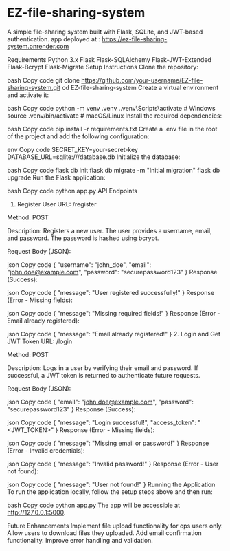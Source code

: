 # EZ-file-sharing-system
A simple file-sharing system built with Flask, SQLite, and JWT-based authentication.
app deployed at : https://ez-file-sharing-system.onrender.com

Requirements
Python 3.x
Flask
Flask-SQLAlchemy
Flask-JWT-Extended
Flask-Bcrypt
Flask-Migrate
Setup Instructions
Clone the repository:

bash
Copy code
git clone https://github.com/your-username/EZ-file-sharing-system.git
cd EZ-file-sharing-system
Create a virtual environment and activate it:

bash
Copy code
python -m venv .venv
.\.venv\Scripts\activate  # Windows
source .venv/bin/activate  # macOS/Linux
Install the required dependencies:

bash
Copy code
pip install -r requirements.txt
Create a .env file in the root of the project and add the following configuration:

env
Copy code
SECRET_KEY=your-secret-key
DATABASE_URL=sqlite:///database.db
Initialize the database:

bash
Copy code
flask db init
flask db migrate -m "Initial migration"
flask db upgrade
Run the Flask application:

bash
Copy code
python app.py
API Endpoints
1. Register User
URL: /register

Method: POST

Description: Registers a new user. The user provides a username, email, and password. The password is hashed using bcrypt.

Request Body (JSON):

json
Copy code
{
  "username": "john_doe",
  "email": "john.doe@example.com",
  "password": "securepassword123"
}
Response (Success):

json
Copy code
{
  "message": "User registered successfully!"
}
Response (Error - Missing fields):

json
Copy code
{
  "message": "Missing required fields!"
}
Response (Error - Email already registered):

json
Copy code
{
  "message": "Email already registered!"
}
2. Login and Get JWT Token
URL: /login

Method: POST

Description: Logs in a user by verifying their email and password. If successful, a JWT token is returned to authenticate future requests.

Request Body (JSON):

json
Copy code
{
  "email": "john.doe@example.com",
  "password": "securepassword123"
}
Response (Success):

json
Copy code
{
  "message": "Login successful!",
  "access_token": "<JWT_TOKEN>"
}
Response (Error - Missing fields):

json
Copy code
{
  "message": "Missing email or password!"
}
Response (Error - Invalid credentials):

json
Copy code
{
  "message": "Invalid password!"
}
Response (Error - User not found):

json
Copy code
{
  "message": "User not found!"
}
Running the Application
To run the application locally, follow the setup steps above and then run:

bash
Copy code
python app.py
The app will be accessible at http://127.0.0.1:5000.



Future Enhancements
Implement file upload functionality for ops users only.
Allow users to download files they uploaded.
Add email confirmation functionality.
Improve error handling and validation.
